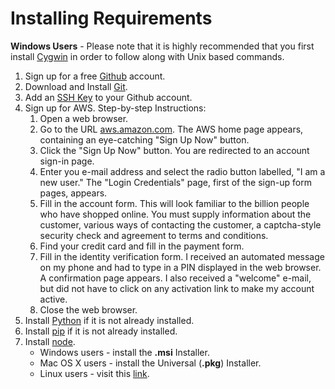 # Installing Requirements
**Windows Users** - Please note that it is highly recommended that you first install [Cygwin](https://www.cygwin.com/install.html)
in order to follow along with Unix based commands.

1. Sign up for a free [Github](https://help.github.com/articles/signing-up-for-a-new-github-account) account.
2. Download and Install [Git](https://help.github.com/articles/set-up-git).
3. Add an [SSH Key](https://help.github.com/articles/generating-ssh-keys) to your Github account.
4. Sign up for AWS.
    Step-by-step Instructions:
    1.  Open a web browser.
    2.  Go to the URL [aws.amazon.com](http://aws.amazon.com/). The AWS home page appears, containing an eye-catching "Sign Up Now" button.
    3.  Click the "Sign Up Now" button. You are redirected to an account sign-in page.
    4.  Enter you e-mail address and select the radio button labelled, "I am a new user." The "Login Credentials" page, first of the sign-up form pages, appears.
    5.  Fill in the account form. This will look familiar to the billion people who have shopped online. You must supply information about the customer, various ways of contacting the customer, a captcha-style security check and agreement to terms and conditions.
    6.  Find your credit card and fill in the payment form.
    7.  Fill in the identity verification form. I received an automated message on my phone and had to type in a PIN displayed in the web browser. A confirmation page appears. I also received a "welcome" e-mail, but did not have to click on any activation link to make my account active.
    8.  Close the web browser.
5. Install [Python](https://www.python.org/downloads/) if it is not already installed.
6. Install [pip](http://pip.readthedocs.org/en/latest/installing.html) if it is not already installed.
7. Install [node](http://nodejs.org/download/).
    * Windows users - install the **.msi** Installer.
    * Mac OS X users - install the Universal (**.pkg**) Installer.
    * Linux users - visit this [link](https://github.com/joyent/node/wiki/Installing-Node.js-via-package-manager).


